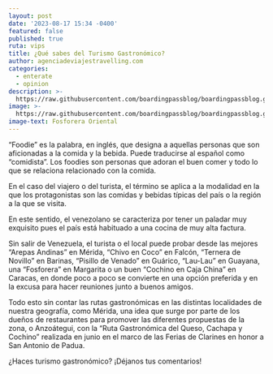```yaml
---
layout: post
date: '2023-08-17 15:34 -0400'
featured: false
published: true
ruta: vips
title: ¿Qué sabes del Turismo Gastronómico?
author: agenciadeviajestravelling.com
categories:
  - enterate
  - opinion
description: >-
  https://raw.githubusercontent.com/boardingpassblog/boardingpassblog.github.io/c0c05f446a559e99d01841051583bc8ea6633d1f/assets/images/fosforera-bp.jpg
image: >-
  https://raw.githubusercontent.com/boardingpassblog/boardingpassblog.github.io/c0c05f446a559e99d01841051583bc8ea6633d1f/assets/images/fosforera-bp.jpg
image-text: Fosforera Oriental
---
```


“Foodie” es la palabra, en inglés, que designa a aquellas personas que son aficionadas a la comida y la bebida. Puede traducirse al español como “comidista”. Los foodies son personas que adoran el buen comer y todo lo que se relaciona relacionado con la comida.


En el caso del viajero o del turista, el término se aplica a la modalidad en la que los protagonistas son las comidas y bebidas típicas del país o la región a la que se visita. 


En este sentido, el venezolano se caracteriza por tener un paladar muy exquisito pues  el país está habituado a una cocina de muy alta factura.


Sin salir de Venezuela, el turista  o el local puede probar desde las mejores “Arepas Andinas” en Mérida, “Chivo en Coco” en Falcón, “Ternera de Novillo” en Barinas, “Pisillo de Venado” en Guárico, “Lau-Lau” en Guayana, una “Fosforera” en Margarita o un buen “Cochino en Caja China” en Caracas, en donde poco a poco se convierte en una opción preferida y en la excusa para hacer reuniones junto a buenos amigos. 


Todo esto sin contar las rutas gastronómicas en las distintas localidades de nuestra geografía, como Mérida, una idea que surge por parte de los dueños de restaurantes para promover las diferentes propuestas de la zona, o Anzoátegui, con la “Ruta Gastronómica del Queso, Cachapa y Cochino” realizada en junio en el marco de las Ferias de Clarines en honor a San Antonio de Padua. 

¿Haces turismo gastronómico? ¡Déjanos tus comentarios!


